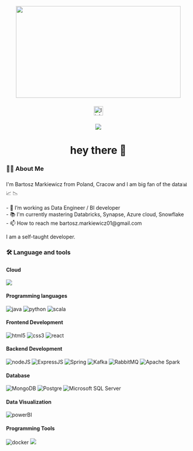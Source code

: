 <div align="center">
  <img height="250" width="450" src="https://cdn.dribbble.com/users/1162077/screenshots/3848914/programmer.gif" />
</div>

###

<div align="center">
  <a href="https://www.linkedin.com/in/bartosz-markiewicz-673ba8143/" target="_blank" rel="noreferrer"><img src="https://img.shields.io/static/v1?message=LinkedIn&logo=linkedin&label=&color=0077B5&logoColor=white&labelColor=&style=for-the-badge" height="25" alt="linkedin logo"  /> </a>
</div>

###

<div align="center">
  <img src="https://visitor-badge.laobi.icu/badge?page_id=skalskibukowa.skalskibukowa&"  />
</div>

###

<h1 align="center">hey there 👋</h1>

###

<h3 align="left">👩‍💻  About Me</h3>

###

<p align="left">I'm Bartosz Markiewicz from Poland, Cracow and I am big fan of the data📊 📈 📉<br>
<br>- 🔭 I’m working as Data Engineer / BI developer 
<br>- 📚 I'm currently mastering Databricks, Synapse, Azure cloud, Snowflake 
<br>- 📫 How to reach me bartosz.markiewicz01@gmail.com
<br></p>
<p>I am a self-taught developer.


###

<h3 align="left">🛠 Language and tools</h3>

###

<div align="left">

  <h4 align="left">Cloud</h4>
  <img src="https://img.shields.io/badge/azure-%230072C6.svg?style=for-the-badge&logo=microsoftazure&logoColor=white" >
  
  <h4 align="left">Programming languages</h4>

  <img src="https://img.shields.io/badge/Java-ED8B00?style=for-the-badge&logo=openjdk&logoColor=white" alt="java">
  <img src ="https://img.shields.io/badge/Python-3776AB?style=for-the-badge&logo=python&logoColor=white" alt="python">
  <img src="https://img.shields.io/badge/Scala-DC322F?style=for-the-badge&logo=scala&logoColor=white" alt="scala">
    
  <h4 align="left">Frontend Development</h4>
  <img src="https://img.shields.io/badge/HTML5-E34F26?style=for-the-badge&logo=html5&logoColor=white" alt="html5">
  <img src="https://img.shields.io/badge/CSS3-1572B6?style=for-the-badge&logo=css3&logoColor=white" alt="css3">
  <img src="https://img.shields.io/badge/React-20232A?style=for-the-badge&logo=react&logoColor=61DAFB" alt="react">
     
  <h4 align="left">Backend Development</h4> 
  <img src="https://img.shields.io/badge/Node.js-43853D?style=for-the-badge&logo=node.js&logoColor=white" alt="nodeJS">
  <img src="https://img.shields.io/badge/Express.js-404D59?style=for-the-badge" alt="ExpressJS">
  <img src="https://img.shields.io/badge/spring-%236DB33F.svg?style=for-the-badge&logo=spring&logoColor=white" alt="Spring">
  <img src="https://img.shields.io/badge/Apache%20Kafka-000?style=for-the-badge&logo=apachekafka" alt="Kafka">
  <img src="https://img.shields.io/badge/Rabbitmq-FF6600?style=for-the-badge&logo=rabbitmq&logoColor=white" alt="RabbitMQ">
  <img src="https://img.shields.io/badge/Apache%20Spark-FDEE21?style=flat-square&logo=apachespark&logoColor=black" alt="Apache Spark">
    
  <h4 align="left">Database</h4>
  <img src="https://img.shields.io/badge/MongoDB-%234ea94b.svg?style=for-the-badge&logo=mongodb&logoColor=white" alt="MongoDB">
  <img src="https://img.shields.io/badge/postgres-%23316192.svg?style=for-the-badge&logo=postgresql&logoColor=white" alt="Postgre">
  <img src="https://img.shields.io/badge/Microsoft%20SQL%20Server-CC2927?style=for-the-badge&logo=microsoft%20sql%20server&logoColor=white" alt="Microsoft SQL Server">

  <h4 align="left">Data Visualization</h4>
  <img src="https://img.shields.io/badge/power_bi-F2C811?style=for-the-badge&logo=powerbi&logoColor=black" alt="powerBI" />

  <h4 align="left">Programming Tools</h4>
  <img src="https://img.shields.io/badge/docker-%230db7ed.svg?style=for-the-badge&logo=docker&logoColor=white" alt="docker" >
  <img src= "https://img.shields.io/badge/Apache%20Airflow-017CEE?style=for-the-badge&logo=Apache%20Airflow&logoColor=white" >

</div>
